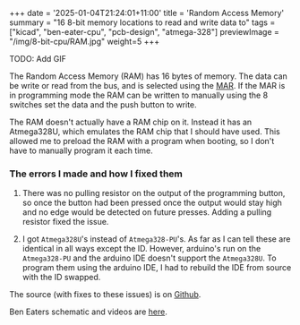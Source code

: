 +++
date = '2025-01-04T21:24:01+11:00'
title = 'Random Access Memory'
summary = "16 8-bit memory locations to read and write data to"
tags = ["kicad", "ben-eater-cpu", "pcb-design", "atmega-328"]
previewImage = "/img/8-bit-cpu/RAM.jpg"
weight=5
+++

TODO: Add GIF

The Random Access Memory (RAM) has 16 bytes of memory. The data can be write or read from the bus, and is selected using the [MAR](../mar). If the MAR is in programming mode the RAM can be written to manually using the 8 switches set the data and the push button to write.

The RAM doesn't actually have a RAM chip on it. Instead it has an Atmega328U, which emulates the RAM chip that I should have used. This allowed me to preload the RAM with a program when booting, so I don't have to manually program it each time.

### The errors I made and how I fixed them

1. There was no pulling resistor on the output of the programming button, so once the button had been pressed once the output would stay high and no edge would be detected on future presses. Adding a pulling resistor fixed the issue.

2. I got `Atmega328U`'s instead of `Atmega328-PU`'s. As far as I can tell these are identical in all ways except the ID. However, arduino's run on the `Atmega328-PU` and the arduino IDE doesn't support the `Atmega328U`. To program them using the arduino IDE, I had to rebuild the IDE from source with the ID swapped.

The source (with fixes to these issues) is on [Github](https://github.com/Robert-Riordan-UCD/8_Bit_CPU_PCB/tree/main/RAM).

Ben Eaters schematic and videos are [here](https://eater.net/8bit/ram).
